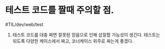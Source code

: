 # 테스트 코드를 짤때 주의할 점.
#TIL/dev/web/test

1. 테스트 코드를 대충 짜면 잘못된 믿음으로 인해 삽질할 가능성이 생긴다. 테스트는 되도록 다양한 케이스에서 짜고, 코너케이스 위주로 짜는게 좋겠다. 

